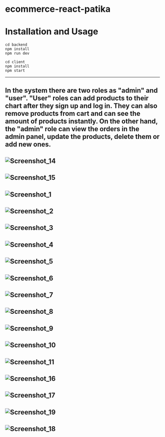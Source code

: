 # ecommerce-react-patika

# Installation and Usage

```shell
cd backend
npm install
npm run dev

cd client
npm install
npm start
```
----
In the system there are two roles as "admin" and "user". 
"User" roles can add products to their chart after they sign up and log in. They can also remove products from cart and can see the amount of products instantly. 
On the other hand, the "admin" role can view the orders in the admin panel, update the products, delete them or add new ones.
----
![Screenshot_14](https://user-images.githubusercontent.com/91260944/154497974-120bf357-8671-4da2-8e31-c6f5ab743c24.png)
----
![Screenshot_15](https://user-images.githubusercontent.com/91260944/154497987-d6bf3cb3-4273-43e8-918f-ec9a0febba70.png)
----
![Screenshot_1](https://user-images.githubusercontent.com/91260944/154497761-8f9e9ff2-9ce6-40d7-a128-b04209c541a0.png)
----
![Screenshot_2](https://user-images.githubusercontent.com/91260944/154497784-0c1a8b8a-1eaa-48a5-a4b1-80a23f95c315.png)
----
![Screenshot_3](https://user-images.githubusercontent.com/91260944/154497815-ccd1513b-09d2-4b0c-a59b-8197d85b0933.png)
----
![Screenshot_4](https://user-images.githubusercontent.com/91260944/154634317-15ba52a9-e4a6-495a-831b-c16547a0da95.png)
----
![Screenshot_5](https://user-images.githubusercontent.com/91260944/154498598-d3fd4033-6305-4fcd-8a21-d31fa6494ef9.png)
----
![Screenshot_6](https://user-images.githubusercontent.com/91260944/154498645-56e306d1-7e08-4f18-9073-b7e18ae8b207.png)
----
![Screenshot_7](https://user-images.githubusercontent.com/91260944/154498678-add2c625-f0cb-4c36-b877-ca6748ea6951.png)
----
![Screenshot_8](https://user-images.githubusercontent.com/91260944/154498706-cf6d81a5-158d-4218-915c-7a1c248b07ef.png)
----
![Screenshot_9](https://user-images.githubusercontent.com/91260944/154498736-0f148a10-9e47-4813-87d3-f620c5968410.png)
----
![Screenshot_10](https://user-images.githubusercontent.com/91260944/154498764-f508958b-3fed-4805-b24f-c1bdc15083ce.png)
----
![Screenshot_11](https://user-images.githubusercontent.com/91260944/154498776-42bee657-b912-47cd-9e48-8635b1d9bfcd.png)
----
![Screenshot_16](https://user-images.githubusercontent.com/91260944/154498969-9cd33a9d-7d9f-404e-93e4-40d425454deb.png)
----
![Screenshot_17](https://user-images.githubusercontent.com/91260944/154635220-1f0bca40-7eca-4dde-ae60-2c33aa97a453.png)
----
![Screenshot_19](https://user-images.githubusercontent.com/91260944/154635236-e6793a3d-09d1-470b-8e0f-588f7ff194f5.png)
----
![Screenshot_18](https://user-images.githubusercontent.com/91260944/154633991-dbe10658-1e94-4fe4-a091-a7b4de14383e.png)
----






